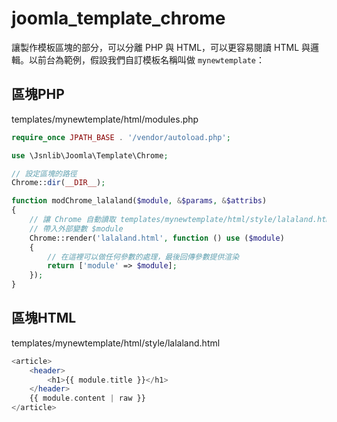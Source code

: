 # joomla_template_chrome
讓製作模板區塊的部分，可以分離 PHP 與 HTML，可以更容易閱讀 HTML 與邏輯。以前台為範例，假設我們自訂模板名稱叫做 ````mynewtemplate````：

## 區塊PHP 
templates/mynewtemplate/html/modules.php
````php
require_once JPATH_BASE . '/vendor/autoload.php';

use \Jsnlib\Joomla\Template\Chrome;

// 設定區塊的路徑
Chrome::dir(__DIR__); 

function modChrome_lalaland($module, &$params, &$attribs)
{
    // 讓 Chrome 自動讀取 templates/mynewtemplate/html/style/lalaland.html
    // 帶入外部變數 $module
    Chrome::render('lalaland.html', function () use ($module)
    {
        // 在這裡可以做任何參數的處理，最後回傳參數提供渲染
        return ['module' => $module];
    });
}
````

## 區塊HTML
templates/mynewtemplate/html/style/lalaland.html
````php
<article>
    <header>
        <h1>{{ module.title }}</h1>
    </header>
    {{ module.content | raw }}
</article>
````

